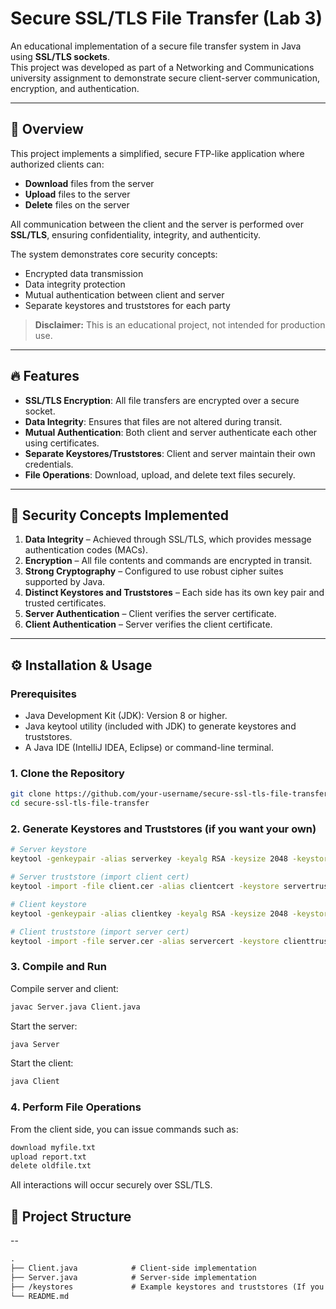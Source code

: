 # Secure SSL/TLS File Transfer (Lab 3)

An educational implementation of a secure file transfer system in Java using **SSL/TLS sockets**.  
This project was developed as part of a Networking and Communications university assignment to demonstrate secure client-server communication, encryption, and authentication.

---

## 🔎 Overview

This project implements a simplified, secure FTP-like application where authorized clients can:
- **Download** files from the server
- **Upload** files to the server
- **Delete** files on the server

All communication between the client and the server is performed over **SSL/TLS**, ensuring confidentiality, integrity, and authenticity.

The system demonstrates core security concepts:
- Encrypted data transmission  
- Data integrity protection  
- Mutual authentication between client and server  
- Separate keystores and truststores for each party  

> **Disclaimer:** This is an educational project, not intended for production use.

---

## 🔥 Features

- **SSL/TLS Encryption**: All file transfers are encrypted over a secure socket.
- **Data Integrity**: Ensures that files are not altered during transit.
- **Mutual Authentication**: Both client and server authenticate each other using certificates.
- **Separate Keystores/Truststores**: Client and server maintain their own credentials.
- **File Operations**: Download, upload, and delete text files securely.

---

## 🔐 Security Concepts Implemented

1. **Data Integrity** – Achieved through SSL/TLS, which provides message authentication codes (MACs).
2. **Encryption** – All file contents and commands are encrypted in transit.
3. **Strong Cryptography** – Configured to use robust cipher suites supported by Java.
4. **Distinct Keystores and Truststores** – Each side has its own key pair and trusted certificates.
5. **Server Authentication** – Client verifies the server certificate.
6. **Client Authentication** – Server verifies the client certificate.

---

## ⚙️ Installation & Usage

### Prerequisites
- Java Development Kit (JDK): Version 8 or higher.
- Java keytool utility (included with JDK) to generate keystores and truststores.
- A Java IDE (IntelliJ IDEA, Eclipse) or command-line terminal.

### 1. Clone the Repository

```bash
git clone https://github.com/your-username/secure-ssl-tls-file-transfer.git
cd secure-ssl-tls-file-transfer
```

### 2. Generate Keystores and Truststores (if you want your own)

```bash
# Server keystore
keytool -genkeypair -alias serverkey -keyalg RSA -keysize 2048 -keystore serverkeystore.jks -validity 365

# Server truststore (import client cert)
keytool -import -file client.cer -alias clientcert -keystore servertruststore.jks

# Client keystore
keytool -genkeypair -alias clientkey -keyalg RSA -keysize 2048 -keystore clientkeystore.jks -validity 365

# Client truststore (import server cert)
keytool -import -file server.cer -alias servercert -keystore clienttruststore.jks
```

### 3. Compile and Run

Compile server and client:
```bash
javac Server.java Client.java
```

Start the server:
```bash
java Server
```

Start the client:
```bash
java Client
```

### 4. Perform File Operations

From the client side, you can issue commands such as:
```txt
download myfile.txt
upload report.txt
delete oldfile.txt
```

All interactions will occur securely over SSL/TLS.

## 📂 Project Structure

--

```txt
.
├── Client.java            # Client-side implementation
├── Server.java            # Server-side implementation
├── /keystores             # Example keystores and truststores (If you generate your own)
└── README.md
```
